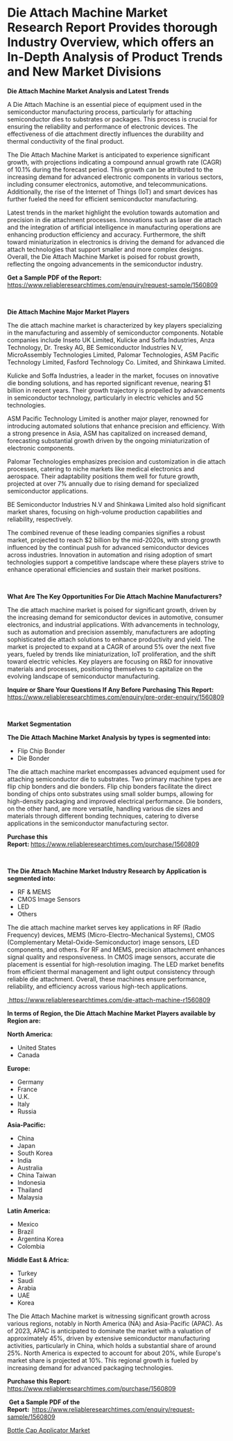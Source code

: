 <p><h1>Die Attach Machine Market Research Report Provides thorough Industry Overview, which offers an In-Depth Analysis of Product Trends and New Market Divisions</h1></p><p><strong>Die Attach Machine Market Analysis and Latest Trends</strong></p>
<p><p>A Die Attach Machine is an essential piece of equipment used in the semiconductor manufacturing process, particularly for attaching semiconductor dies to substrates or packages. This process is crucial for ensuring the reliability and performance of electronic devices. The effectiveness of die attachment directly influences the durability and thermal conductivity of the final product. </p><p>The Die Attach Machine Market is anticipated to experience significant growth, with projections indicating a compound annual growth rate (CAGR) of 10.1% during the forecast period. This growth can be attributed to the increasing demand for advanced electronic components in various sectors, including consumer electronics, automotive, and telecommunications. Additionally, the rise of the Internet of Things (IoT) and smart devices has further fueled the need for efficient semiconductor manufacturing. </p><p>Latest trends in the market highlight the evolution towards automation and precision in die attachment processes. Innovations such as laser die attach and the integration of artificial intelligence in manufacturing operations are enhancing production efficiency and accuracy. Furthermore, the shift toward miniaturization in electronics is driving the demand for advanced die attach technologies that support smaller and more complex designs. Overall, the Die Attach Machine Market is poised for robust growth, reflecting the ongoing advancements in the semiconductor industry.</p></p>
<p><strong>Get a Sample PDF of the Report:&nbsp;</strong> <a href="https://www.reliableresearchtimes.com/enquiry/request-sample/1560809?utm_campaign=1581&utm_medium=2&utm_source=Github&utm_content=ia&utm_term=16022025&utm_id=die-attach-machine">https://www.reliableresearchtimes.com/enquiry/request-sample/1560809</a></p>
<p>&nbsp;</p>
<p><strong>Die Attach Machine Major Market Players</strong></p>
<p><p>The die attach machine market is characterized by key players specializing in the manufacturing and assembly of semiconductor components. Notable companies include Inseto UK Limited, Kulicke and Soffa Industries, Anza Technology, Dr. Tresky AG, BE Semiconductor Industries N.V, MicroAssembly Technologies Limited, Palomar Technologies, ASM Pacific Technology Limited, Fasford Technology Co. Limited, and Shinkawa Limited.</p><p>Kulicke and Soffa Industries, a leader in the market, focuses on innovative die bonding solutions, and has reported significant revenue, nearing $1 billion in recent years. Their growth trajectory is propelled by advancements in semiconductor technology, particularly in electric vehicles and 5G technologies. </p><p>ASM Pacific Technology Limited is another major player, renowned for introducing automated solutions that enhance precision and efficiency. With a strong presence in Asia, ASM has capitalized on increased demand, forecasting substantial growth driven by the ongoing miniaturization of electronic components.</p><p>Palomar Technologies emphasizes precision and customization in die attach processes, catering to niche markets like medical electronics and aerospace. Their adaptability positions them well for future growth, projected at over 7% annually due to rising demand for specialized semiconductor applications.</p><p>BE Semiconductor Industries N.V and Shinkawa Limited also hold significant market shares, focusing on high-volume production capabilities and reliability, respectively. </p><p>The combined revenue of these leading companies signifies a robust market, projected to reach $2 billion by the mid-2020s, with strong growth influenced by the continual push for advanced semiconductor devices across industries. Innovation in automation and rising adoption of smart technologies support a competitive landscape where these players strive to enhance operational efficiencies and sustain their market positions.</p></p>
<p>&nbsp;</p>
<p><strong>What Are The Key Opportunities For Die Attach Machine Manufacturers?</strong></p>
<p><p>The die attach machine market is poised for significant growth, driven by the increasing demand for semiconductor devices in automotive, consumer electronics, and industrial applications. With advancements in technology, such as automation and precision assembly, manufacturers are adopting sophisticated die attach solutions to enhance productivity and yield. The market is projected to expand at a CAGR of around 5% over the next five years, fueled by trends like miniaturization, IoT proliferation, and the shift toward electric vehicles. Key players are focusing on R&D for innovative materials and processes, positioning themselves to capitalize on the evolving landscape of semiconductor manufacturing.</p></p>
<p><strong>Inquire or Share Your Questions If Any Before Purchasing This Report:</strong> <a href="https://www.reliableresearchtimes.com/enquiry/pre-order-enquiry/1560809?utm_campaign=1581&utm_medium=2&utm_source=Github&utm_content=ia&utm_term=16022025&utm_id=die-attach-machine">https://www.reliableresearchtimes.com/enquiry/pre-order-enquiry/1560809</a></p>
<p>&nbsp;</p>
<p><strong>Market Segmentation</strong></p>
<p><strong>The Die Attach Machine Market Analysis by types is segmented into:</strong></p>
<p><ul><li>Flip Chip Bonder</li><li>Die Bonder</li></ul></p>
<p><p>The die attach machine market encompasses advanced equipment used for attaching semiconductor die to substrates. Two primary machine types are flip chip bonders and die bonders. Flip chip bonders facilitate the direct bonding of chips onto substrates using small solder bumps, allowing for high-density packaging and improved electrical performance. Die bonders, on the other hand, are more versatile, handling various die sizes and materials through different bonding techniques, catering to diverse applications in the semiconductor manufacturing sector.</p></p>
<p><strong>Purchase this Report:&nbsp;</strong><a href="https://www.reliableresearchtimes.com/purchase/1560809?utm_campaign=1581&utm_medium=2&utm_source=Github&utm_content=ia&utm_term=16022025&utm_id=die-attach-machine">https://www.reliableresearchtimes.com/purchase/1560809</a></p>
<p>&nbsp;</p>
<p><strong>The Die Attach Machine Market Industry Research by Application is segmented into:</strong></p>
<p><ul><li>RF & MEMS</li><li>CMOS Image Sensors</li><li>LED</li><li>Others</li></ul></p>
<p><p>The die attach machine market serves key applications in RF (Radio Frequency) devices, MEMS (Micro-Electro-Mechanical Systems), CMOS (Complementary Metal-Oxide-Semiconductor) image sensors, LED components, and others. For RF and MEMS, precision attachment enhances signal quality and responsiveness. In CMOS image sensors, accurate die placement is essential for high-resolution imaging. The LED market benefits from efficient thermal management and light output consistency through reliable die attachment. Overall, these machines ensure performance, reliability, and efficiency across various high-tech applications.</p></p>
<p><a href="https://www.reliableresearchtimes.com/die-attach-machine-r1560809?utm_campaign=1581&utm_medium=2&utm_source=Github&utm_content=ia&utm_term=16022025&utm_id=die-attach-machine">&nbsp;https://www.reliableresearchtimes.com/die-attach-machine-r1560809</a></p>
<p><strong>In terms of Region, the Die Attach Machine Market Players available by Region are:</strong></p>
<p>
    <p> <strong> North America: </strong>
        <ul>
            <li>United States</li>
            <li>Canada</li>
        </ul>
        </p> 
    <p> <strong> Europe: </strong>
        <ul>
            <li>Germany</li>
            <li>France</li>
            <li>U.K.</li>
            <li>Italy</li>
            <li>Russia</li>
        </ul>
        </p> 
    <p> <strong> Asia-Pacific: </strong>
        <ul>
            <li>China</li>
            <li>Japan</li>
            <li>South Korea</li>
            <li>India</li>
            <li>Australia</li>
            <li>China Taiwan</li>
            <li>Indonesia</li>
            <li>Thailand</li>
            <li>Malaysia</li>
        </ul>
        </p> 
    <p> <strong> Latin America: </strong>
        <ul>
            <li>Mexico</li>
            <li>Brazil</li>
            <li>Argentina Korea</li>
            <li>Colombia</li>
        </ul>
        </p> 
    <p> <strong> Middle East & Africa: </strong>
        <ul>
            <li>Turkey</li>
            <li>Saudi</li>
            <li>Arabia</li>
            <li>UAE</li>
            <li>Korea</li>
        </ul>
    </p>
    </p>
<p><p>The Die Attach Machine market is witnessing significant growth across various regions, notably in North America (NA) and Asia-Pacific (APAC). As of 2023, APAC is anticipated to dominate the market with a valuation of approximately 45%, driven by extensive semiconductor manufacturing activities, particularly in China, which holds a substantial share of around 25%. North America is expected to account for about 20%, while Europe's market share is projected at 10%. This regional growth is fueled by increasing demand for advanced packaging technologies.</p></p>
<p><strong>Purchase this Report: </strong><a href="https://www.reliableresearchtimes.com/purchase/1560809?utm_campaign=1581&utm_medium=2&utm_source=Github&utm_content=ia&utm_term=16022025&utm_id=die-attach-machine">https://www.reliableresearchtimes.com/purchase/1560809</a></p>
<p>&nbsp;<strong>Get a Sample PDF of the Report:&nbsp;&nbsp;</strong><a href="https://www.reliableresearchtimes.com/enquiry/request-sample/1560809?utm_campaign=1581&utm_medium=2&utm_source=Github&utm_content=ia&utm_term=16022025&utm_id=die-attach-machine">https://www.reliableresearchtimes.com/enquiry/request-sample/1560809</a></p>
<p><strong></strong></p>
<p><p><a href="https://github.com/mookiesville/Market-Research-Report-List-1/blob/main/bottle-cap-applicator-market.md?utm_campaign=1581&utm_medium=2&utm_source=Github&utm_content=ia&utm_term=16022025&utm_id=die-attach-machine">Bottle Cap Applicator Market</a></p></p>